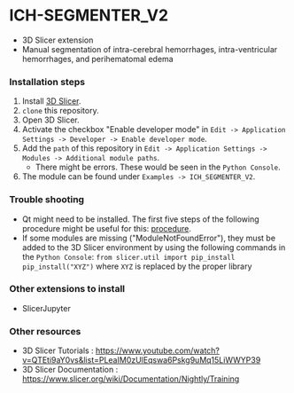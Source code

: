 # ICH-SEGMENTER_V2
* 3D Slicer extension
* Manual segmentation of intra-cerebral hemorrhages, intra-ventricular hemorrhages, and perihematomal edema 

### Installation steps
1. Install [3D Slicer](https://download.slicer.org).  
2. `clone` this repository.
3. Open 3D Slicer. 
4. Activate the checkbox "Enable developer mode" in `Edit -> Application Settings -> Developer -> Enable developer mode`. 
5. Add the `path` of this repository in `Edit -> Application Settings -> Modules -> Additional module paths`. 
    * There might be errors. These would be seen in the `Python Console`. 
6. The module can be found under `Examples -> ICH_SEGMENTER_V2`. 

### Trouble shooting 
* Qt might need to be installed. The first five steps of the following procedure might be useful for this: [procedure](https://web.stanford.edu/dept/cs_edu/resources/qt/install-mac). 
* If some modules are missing ("ModuleNotFoundError"), they must be added to the 3D Slicer environment by using the following commands in the `Python Console`: 
        `from slicer.util import pip_install`
        `pip_install("XYZ")` where `XYZ` is replaced by the proper library

### Other extensions to install
* SlicerJupyter 

### Other resources
* 3D Slicer Tutorials : https://www.youtube.com/watch?v=QTEti9aY0vs&list=PLeaIM0zUlEqswa6Pskg9uMq15LiWWYP39 
* 3D Slicer Documentation : https://www.slicer.org/wiki/Documentation/Nightly/Training